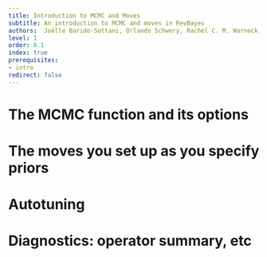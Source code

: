```yaml
---
title: Introduction to MCMC and Moves
subtitle: An introduction to MCMC and moves in RevBayes
authors:  Joëlle Barido-Sottani, Orlando Schwery, Rachel C. M. Warnock, Chi Zhang, April Marie Wright
level: 1
order: 0.1
index: true
prerequisites:
- intro
redirect: false
---
```


# The MCMC function and its options

# The moves you set up as you specify priors


# Autotuning

# Diagnostics: operator summary, etc

